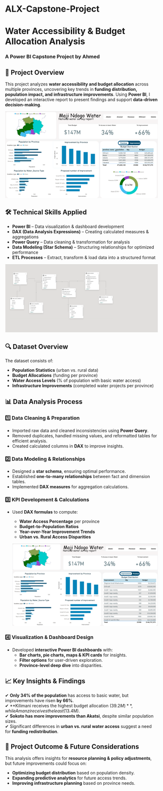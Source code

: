 # ALX-Capstone-Project

# Water Accessibility & Budget Allocation Analysis
### A Power BI Capstone Project by Ahmed

## 📌 Project Overview
This project analyzes **water accessibility and budget allocation** across multiple provinces, uncovering key trends in **funding distribution, population impact, and infrastructure improvements**. Using **Power BI**, I developed an interactive report to present findings and support **data-driven decision-making**.

![](p1.png)

## 🛠 Technical Skills Applied
- **Power BI** – Data visualization & dashboard development
- **DAX (Data Analysis Expressions)** – Creating calculated measures & aggregations
- **Power Query** – Data cleaning & transformation for analysis
- **Data Modeling (Star Schema)** – Structuring relationships for optimized performance
- **ETL Processes** – Extract, transform & load data into a structured format

![](p5.png)

## 🔍 Dataset Overview
The dataset consists of:
- **Population Statistics** (urban vs. rural data)
- **Budget Allocations** (funding per province)
- **Water Access Levels** (% of population with basic water access)
- **Infrastructure Improvements** (completed water projects per province)

## 📊 Data Analysis Process
### 1️⃣ Data Cleaning & Preparation
- Imported raw data and cleaned inconsistencies using **Power Query**.
- Removed duplicates, handled missing values, and reformatted tables for efficient analysis.
- Created calculated columns in **DAX** to improve insights.

### 2️⃣ Data Modeling & Relationships
- Designed a **star schema**, ensuring optimal performance.
- Established **one-to-many relationships** between fact and dimension tables.
- Implemented **DAX measures** for aggregation calculations.

### 3️⃣ KPI Development & Calculations
- Used **DAX formulas** to compute:
  - **Water Access Percentage** per province
  - **Budget-to-Population Ratios**
  - **Year-over-Year Improvement Trends**
  - **Urban vs. Rural Access Disparities**
 
  ![](p2.png)

### 4️⃣ Visualization & Dashboard Design
- Developed **interactive Power BI dashboards** with:
  - **Bar charts, pie charts, maps & KPI cards** for insights.
  - **Filter options** for user-driven exploration.
  - **Province-level deep dive** into disparities.

## 📈 Key Insights & Findings
✔ **Only 34% of the population** has access to basic water, but improvements have risen **by 66%**.  
✔ **Kilimani receives the highest budget allocation ($39.2M)**, while Amanzi receives the least ($13.4M).  
✔ **Sokoto has more improvements than Akatsi**, despite similar population sizes.  
✔ Significant differences in **urban vs. rural water access** suggest a need for **funding redistribution**.

## 🚀 Project Outcome & Future Considerations
This analysis offers insights for **resource planning & policy adjustments**, but future improvements could focus on:
- **Optimizing budget distribution** based on population density.
- **Expanding predictive analytics** for future access trends.
- **Improving infrastructure planning** based on province needs.
